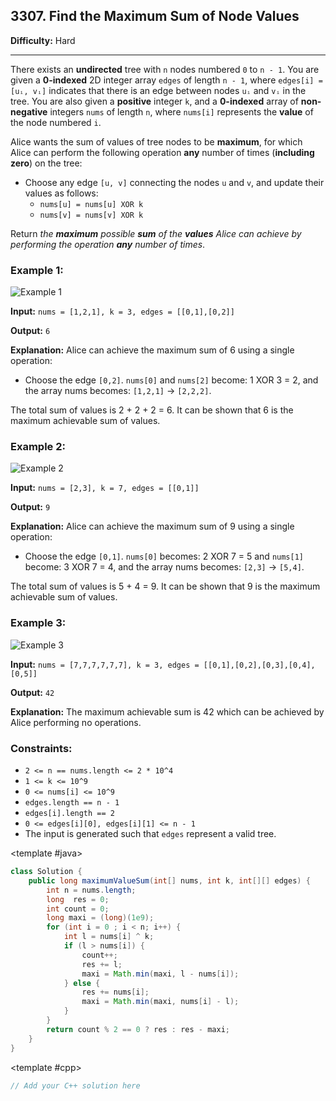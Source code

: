 ## 3307. Find the Maximum Sum of Node Values

**Difficulty:** Hard

---

There exists an **undirected** tree with `n` nodes numbered `0` to `n - 1`. You are given a **0-indexed** 2D integer array `edges` of length `n - 1`, where `edges[i] = [uᵢ, vᵢ]` indicates that there is an edge between nodes `uᵢ` and `vᵢ` in the tree. You are also given a **positive** integer `k`, and a **0-indexed** array of **non-negative** integers `nums` of length `n`, where `nums[i]` represents the **value** of the node numbered `i`.

Alice wants the sum of values of tree nodes to be **maximum**, for which Alice can perform the following operation **any** number of times (**including zero**) on the tree:

- Choose any edge `[u, v]` connecting the nodes `u` and `v`, and update their values as follows:
    - `nums[u] = nums[u] XOR k`
    - `nums[v] = nums[v] XOR k`

Return _the **maximum** possible **sum** of the **values** Alice can achieve by performing the operation **any** number of times_.

### Example 1:

![Example 1](https://assets.leetcode.com/uploads/2023/11/09/screenshot-2023-11-10-012513.png)

**Input:** `nums = [1,2,1], k = 3, edges = [[0,1],[0,2]]`

**Output:** `6`

**Explanation:** Alice can achieve the maximum sum of 6 using a single operation:

- Choose the edge `[0,2]`. `nums[0]` and `nums[2]` become: 1 XOR 3 = 2, and the array nums becomes: `[1,2,1]` → `[2,2,2]`.

The total sum of values is 2 + 2 + 2 = 6.
It can be shown that 6 is the maximum achievable sum of values.

### Example 2:

![Example 2](https://assets.leetcode.com/uploads/2024/01/09/screenshot-2024-01-09-220017.png)

**Input:** `nums = [2,3], k = 7, edges = [[0,1]]`

**Output:** `9`

**Explanation:** Alice can achieve the maximum sum of 9 using a single operation:

- Choose the edge `[0,1]`. `nums[0]` becomes: 2 XOR 7 = 5 and `nums[1]` become: 3 XOR 7 = 4, and the array nums becomes: `[2,3]` → `[5,4]`.

The total sum of values is 5 + 4 = 9.
It can be shown that 9 is the maximum achievable sum of values.

### Example 3:

![Example 3](https://assets.leetcode.com/uploads/2023/11/09/screenshot-2023-11-10-012641.png)

**Input:** `nums = [7,7,7,7,7,7], k = 3, edges = [[0,1],[0,2],[0,3],[0,4],[0,5]]`

**Output:** `42`

**Explanation:** The maximum achievable sum is 42 which can be achieved by Alice performing no operations.

### Constraints:

- `2 <= n == nums.length <= 2 * 10^4`
- `1 <= k <= 10^9`
- `0 <= nums[i] <= 10^9`
- `edges.length == n - 1`
- `edges[i].length == 2`
- `0 <= edges[i][0], edges[i][1] <= n - 1`
- The input is generated such that `edges` represent a valid tree.

<CodeTabs :languages="[ { name: 'C++', slot: 'cpp' }, { name: 'Java', slot: 'java' } ]">

<template #java>

```java
class Solution {
    public long maximumValueSum(int[] nums, int k, int[][] edges) {
        int n = nums.length;
        long  res = 0;
        int count = 0;
        long maxi = (long)(1e9);
        for (int i = 0 ; i < n; i++) {
            int l = nums[i] ^ k;
            if (l > nums[i]) {
                count++;
                res += l;
                maxi = Math.min(maxi, l - nums[i]);
            } else {
                res += nums[i];
                maxi = Math.min(maxi, nums[i] - l);
            }
        }
        return count % 2 == 0 ? res : res - maxi;
    }
}
```

</template>

<template #cpp>

```cpp
// Add your C++ solution here
```

</template>

</CodeTabs>
